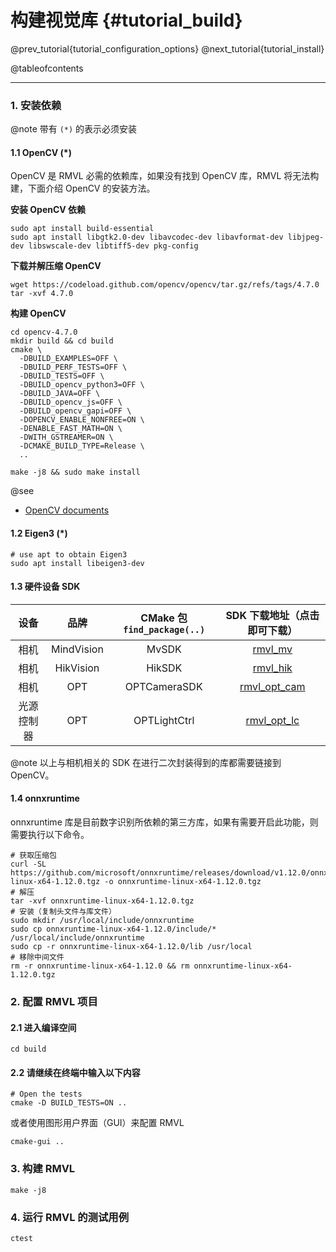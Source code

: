 构建视觉库 {#tutorial_build}
============

@prev_tutorial{tutorial_configuration_options}
@next_tutorial{tutorial_install}

@tableofcontents

------

### 1. 安装依赖

@note 带有 `(*)` 的表示必须安装

#### 1.1 OpenCV (*)

OpenCV 是 RMVL 必需的依赖库，如果没有找到 OpenCV 库，RMVL 将无法构建，下面介绍 OpenCV 的安装方法。

**安装 OpenCV 依赖**

```shell
sudo apt install build-essential
sudo apt install libgtk2.0-dev libavcodec-dev libavformat-dev libjpeg-dev libswscale-dev libtiff5-dev pkg-config
```

**下载并解压缩 OpenCV**

```shell
wget https://codeload.github.com/opencv/opencv/tar.gz/refs/tags/4.7.0
tar -xvf 4.7.0
```

**构建 OpenCV**

```shell
cd opencv-4.7.0
mkdir build && cd build
cmake \
  -DBUILD_EXAMPLES=OFF \
  -DBUILD_PERF_TESTS=OFF \
  -DBUILD_TESTS=OFF \
  -DBUILD_opencv_python3=OFF \
  -DBUILD_JAVA=OFF \
  -DBUILD_opencv_js=OFF \
  -DBUILD_opencv_gapi=OFF \
  -DOPENCV_ENABLE_NONFREE=ON \
  -DENABLE_FAST_MATH=ON \
  -DWITH_GSTREAMER=ON \
  -DCMAKE_BUILD_TYPE=Release \
  ..

make -j8 && sudo make install
```

@see
- [OpenCV documents](https://docs.opencv.org/4.x/)

#### 1.2 Eigen3 (*)

```shell
# use apt to obtain Eigen3
sudo apt install libeigen3-dev
```

#### 1.3 硬件设备 SDK

|    设备    |    品牌    | CMake 包 `find_package(..)` |                 SDK 下载地址（点击即可下载）                 |
| :--------: | :--------: | :-------------------------: | :----------------------------------------------------------: |
|    相机    | MindVision |            MvSDK            | [rmvl_mv](https://www.mindvision.com.cn/uploadfiles/SDK/linuxSDK_V2.1.0.37.tar.gz) |
|    相机    | HikVision  |           HikSDK            | [rmvl_hik](https://www.hikrobotics.com/cn2/source/support/software/MVS_STD_GML_V2.1.2_221208.zip) |
|    相机    |    OPT     |        OPTCameraSDK         | [rmvl_opt_cam](https://vision.scutbot.cn/files/opt_camera_sdk.tar.xz) |
| 光源控制器 |    OPT     |        OPTLightCtrl         | [rmvl_opt_lc](https://vision.scutbot.cn/files/opt_lc_sdk.tar.xz) |

@note 以上与相机相关的 SDK 在进行二次封装得到的库都需要链接到 OpenCV。

#### 1.4 onnxruntime

onnxruntime 库是目前数字识别所依赖的第三方库，如果有需要开启此功能，则需要执行以下命令。

```shell
# 获取压缩包
curl -SL https://github.com/microsoft/onnxruntime/releases/download/v1.12.0/onnxruntime-linux-x64-1.12.0.tgz -o onnxruntime-linux-x64-1.12.0.tgz
# 解压
tar -xvf onnxruntime-linux-x64-1.12.0.tgz
# 安装（复制头文件与库文件）
sudo mkdir /usr/local/include/onnxruntime
sudo cp onnxruntime-linux-x64-1.12.0/include/* /usr/local/include/onnxruntime
sudo cp -r onnxruntime-linux-x64-1.12.0/lib /usr/local
# 移除中间文件
rm -r onnxruntime-linux-x64-1.12.0 && rm onnxruntime-linux-x64-1.12.0.tgz
```

### 2. 配置 RMVL 项目

#### 2.1 进入编译空间

```shell
cd build
```

#### 2.2 请继续在终端中输入以下内容

```shell
# Open the tests
cmake -D BUILD_TESTS=ON ..
```

或者使用图形用户界面（GUI）来配置 RMVL

```shell
cmake-gui ..
```

### 3. 构建 RMVL

```shell
make -j8
```

### 4. 运行 RMVL 的测试用例

```shell
ctest
```